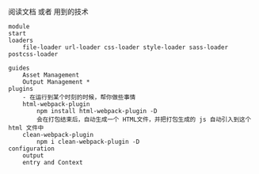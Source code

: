 阅读文档 或者 用到的技术

    module
    start
    loaders
        file-loader url-loader css-loader style-loader sass-loader postcss-loader

    guides
        Asset Management
        Output Management *
    plugins
        - 在运行到某个时刻的时候，帮你做些事情
        html-webpack-plugin
            npm install html-webpack-plugin -D
            会在打包结束后，自动生成一个 HTML文件，并把打包生成的 js 自动引入到这个 html 文件中
        clean-webpack-plugin
            npm i clean-webpack-plugin -D
    configuration
        output
        entry and Context
